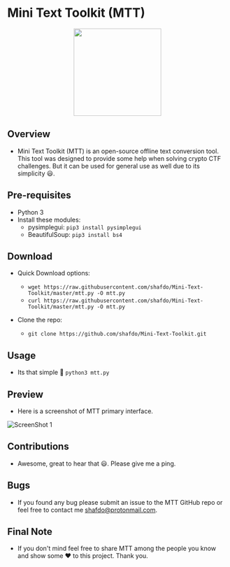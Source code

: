 
# Mini Text Toolkit (MTT)

<p align="center">
<img src="https://camo.githubusercontent.com/26846cd581f609dcc7639efbe09b4a43fad5c8c7e335e82327f2d87b66832d49/68747470733a2f2f63646e322e69636f6e66696e6465722e636f6d2f646174612f69636f6e732f746f6f6c732d666c61742d762d312d667265652f3132382f746f6f6c626f785f2d3235362e706e67" width=200>
</p>

## Overview

* Mini Text Toolkit (MTT) is an open-source offline text conversion tool. This tool was designed to provide some help when solving crypto CTF challenges. But it can be used for general use as well due to its simplicity 😃.

## Pre-requisites

* Python 3
* Install these modules:
    * pysimplegui: `pip3 install pysimplegui`
    * BeautifulSoup: `pip3 install bs4`

## Download

* Quick Download options:
    * ```wget https://raw.githubusercontent.com/shafdo/Mini-Text-Toolkit/master/mtt.py -O mtt.py```
    * ```curl https://raw.githubusercontent.com/shafdo/Mini-Text-Toolkit/master/mtt.py -O mtt.py```

* Clone the repo:
    * `git clone https://github.com/shafdo/Mini-Text-Toolkit.git`


## Usage

* Its that simple 🤗
`python3 mtt.py`

## Preview

* Here is a screenshot of MTT primary interface.

![ScreenShot 1](https://i.imgur.com/E5E4gx2.png)

## Contributions

* Awesome, great to hear that 😃. Please give me a ping.

## Bugs

* If you found any bug please submit an issue to the MTT GitHub repo or feel free to contact me shafdo@protonmail.com.

## Final Note

* If you don't mind feel free to share MTT among the people you know and show some ❤️ to this project. Thank you.
